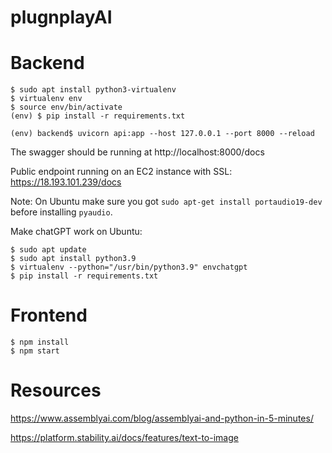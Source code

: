 # plugnplayAI


# Backend

```shell
$ sudo apt install python3-virtualenv
$ virtualenv env
$ source env/bin/activate
(env) $ pip install -r requirements.txt

(env) backend$ uvicorn api:app --host 127.0.0.1 --port 8000 --reload
```
The swagger should be running at http://localhost:8000/docs

Public endpoint running on an EC2 instance with SSL: https://18.193.101.239/docs

Note: On Ubuntu make sure you got `sudo apt-get install portaudio19-dev` before installing `pyaudio`.

Make chatGPT work on Ubuntu: 
```shell
$ sudo apt update
$ sudo apt install python3.9
$ virtualenv --python="/usr/bin/python3.9" envchatgpt
$ pip install -r requirements.txt
```

# Frontend

```
$ npm install
$ npm start
```


# Resources

https://www.assemblyai.com/blog/assemblyai-and-python-in-5-minutes/

https://platform.stability.ai/docs/features/text-to-image
